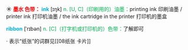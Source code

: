☀ <font color="red">**墨水 色带：**</font>
<font color="sky blue">**ink**</font> [ɪŋk] 
<font color="#00b050">n. [U, C]（印刷用的）油墨：</font>printing ink 印刷油墨 / printer ink 打印机油墨 / the ink cartridge in the printer 打印机的墨盒
           
<font color="sky blue">**ribbon**</font> [ˈrɪbən]
<font color="#00b050">n. [C]（打字机或打印机的）色带：</font>了解即可

· 表示“纸张”的词群见[[08纸张 卡片]]

